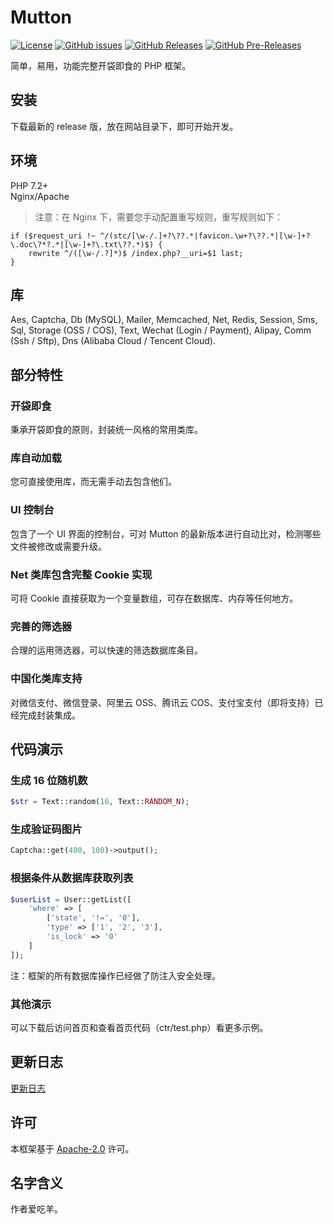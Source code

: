 # Mutton

[![License](https://img.shields.io/github/license/MaiyunNET/Mutton.svg)](https://github.com/MaiyunNET/Mutton/blob/master/LICENSE)
[![GitHub issues](https://img.shields.io/github/issues/MaiyunNET/Mutton.svg)](https://github.com/MaiyunNET/Mutton/issues)
[![GitHub Releases](https://img.shields.io/github/release/MaiyunNET/Mutton.svg)](https://github.com/MaiyunNET/Mutton/releases "Stable Release")
[![GitHub Pre-Releases](https://img.shields.io/github/release/MaiyunNET/Mutton/all.svg)](https://github.com/MaiyunNET/Mutton/releases "Pre-Release")

简单，易用，功能完整开袋即食的 PHP 框架。

## 安装

下载最新的 release 版，放在网站目录下，即可开始开发。

## 环境

PHP 7.2+  
Nginx/Apache

> 注意：在 Nginx 下，需要您手动配置重写规则，重写规则如下：

```
if ($request_uri !~ ^/(stc/[\w-/.]+?\??.*|favicon.\w+?\??.*|[\w-]+?\.doc\?*?.*|[\w-]+?\.txt\??.*)$) {
    rewrite ^/([\w-/.?]*)$ /index.php?__uri=$1 last;
}
```

## 库

Aes, Captcha, Db (MySQL), Mailer, Memcached, Net, Redis, Session, Sms, Sql, Storage (OSS / COS), Text, Wechat (Login / Payment), Alipay, Comm (Ssh / Sftp), Dns (Alibaba Cloud / Tencent Cloud).

## 部分特性

### 开袋即食

秉承开袋即食的原则，封装统一风格的常用类库。

### 库自动加载

您可直接使用库，而无需手动去包含他们。

### UI 控制台

包含了一个 UI 界面的控制台，可对 Mutton 的最新版本进行自动比对，检测哪些文件被修改或需要升级。

### Net 类库包含完整 Cookie 实现

可将 Cookie 直接获取为一个变量数组，可存在数据库、内存等任何地方。

### 完善的筛选器

合理的运用筛选器，可以快速的筛选数据库条目。

### 中国化类库支持

对微信支付、微信登录、阿里云 OSS、腾讯云 COS、支付宝支付（即将支持）已经完成封装集成。

## 代码演示

### 生成 16 位随机数

```php
$str = Text::random(16, Text::RANDOM_N);
```

### 生成验证码图片

```php
Captcha::get(400, 100)->output();
```

### 根据条件从数据库获取列表

```php
$userList = User::getList([
    'where' => [
        ['state', '!=', '0'],
        'type' => ['1', '2', '3'],
        'is_lock' => '0'
    ]
]);
```

注：框架的所有数据库操作已经做了防注入安全处理。

### 其他演示

可以下载后访问首页和查看首页代码（ctr/test.php）看更多示例。

## 更新日志

[更新日志](CHANGELOG.zh-CN.md)

## 许可

本框架基于 [Apache-2.0](../LICENSE) 许可。

## 名字含义

作者爱吃羊。